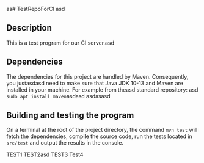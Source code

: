 as# TestRepoForCI
asd
## Description
This is a test program for our CI server.asd

## Dependencies
The dependencies for this project are handled by Maven. Consequently, you justasdasd need to make sure that Java JDK 10-13 and Maven are installed in your machine. For example from theasd standard repository:
asd
```sudo apt install maven```asdasd
asdasasd
## Building and testing the program
On a terminal at the root of the project directory, the command `mvn test` will fetch the dependencies, compile the source code, run the tests located in `src/test` and output the results in the console.

TEST1
TEST2asd
TEST3
Test4
